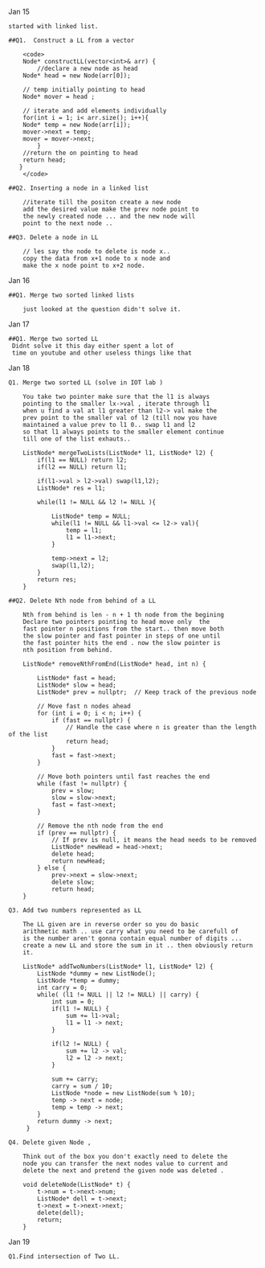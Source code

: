 Jan 15 

	started with linked list.
	
    ##Q1.  Construct a LL from a vector 
    	
    	<code>
     	Node* constructLL(vector<int>& arr) {
    	    //declare a new node as head
	    Node* head = new Node(arr[0]);
	    
	    // temp initially pointing to head
	    Node* mover = head ;
	    
	    // iterate and add elements individually 
	    for(int i = 1; i< arr.size(); i++){
		Node* temp = new Node(arr[i]);
		mover->next = temp;
		mover = mover->next;
	    	}
	    //return the on pointing to head
	    return head; 
	   }
    	</code>
	
	##Q2. Inserting a node in a linked list 
		
		//iterate till the positon create a new node 
		add the desired value make the prev node point to
		the newly created node ... and the new node will 
		point to the next node ..
		
	##Q3. Delete a node in LL
		
		// les say the node to delete is node x..
		copy the data from x+1 node to x node and 
		make the x node point to x+2 node.


		
Jan 16
	
	##Q1. Merge two sorted linked lists 
		
		just looked at the question didn't solve it.


		
Jan 17 
	
	##Q1. Merge two sorted LL
	 Didnt solve it this day either spent a lot of 
	 time on youtube and other useless things like that



Jan 18 


	Q1. Merge two sorted LL (solve in IOT lab )

		You take two pointer make sure that the l1 is always 
		pointing to the smaller lx->val , iterate through l1
		when u find a val at l1 greater than l2-> val make the
		prev point to the smaller val of l2 (till now you have 
		maintained a value prev to l1 0.. swap l1 and l2
		so that l1 always points to the smaller element continue 
		till one of the list exhauts.. 
		
		ListNode* mergeTwoLists(ListNode* l1, ListNode* l2) {
		    if(l1 == NULL) return l2;
		    if(l2 == NULL) return l1;

		    if(l1->val > l2->val) swap(l1,l2);
		    ListNode* res = l1;

		    while(l1 != NULL && l2 != NULL ){

		        ListNode* temp = NULL;
		        while(l1 != NULL && l1->val <= l2-> val){
		            temp = l1;
		            l1 = l1->next;
		        }

		        temp->next = l2;
		        swap(l1,l2);
		    }
		    return res;
    	}
    	
	##Q2. Delete Nth node from behind of a LL
	
		Nth from behind is len - n + 1 th node from the begining
		Declare two pointers pointing to head move only  the 
		fast pointer n positions from the start.. then move both 
		the slow pointer and fast pointer in steps of one until 
		the fast pointer hits the end . now the slow pointer is 
		nth position from behind.
		
		ListNode* removeNthFromEnd(ListNode* head, int n) {
			
			ListNode* fast = head;
			ListNode* slow = head;
			ListNode* prev = nullptr;  // Keep track of the previous node

			// Move fast n nodes ahead
			for (int i = 0; i < n; i++) {
				if (fast == nullptr) {
				    // Handle the case where n is greater than the length of the list
				    return head;
				}
				fast = fast->next;
			}

			// Move both pointers until fast reaches the end
			while (fast != nullptr) {
				prev = slow;
				slow = slow->next;
				fast = fast->next;
			}

			// Remove the nth node from the end
			if (prev == nullptr) {
				// If prev is null, it means the head needs to be removed
				ListNode* newHead = head->next;
				delete head;
				return newHead;
			} else {
				prev->next = slow->next;
				delete slow;
				return head;
		}
		
	Q3. Add two numbers represented as LL
	
		The LL given are in reverse order so you do basic 
		arithmetic math .. use carry what you need to be carefull of 
		is the number aren't gonna contain equal number of digits ...
		create a new LL and store the sum in it .. then obviously return
		it.
		
		ListNode* addTwoNumbers(ListNode* l1, ListNode* l2) {
		    ListNode *dummy = new ListNode(); 
		    ListNode *temp = dummy; 
		    int carry = 0;
		    while( (l1 != NULL || l2 != NULL) || carry) {
		        int sum = 0; 
		        if(l1 != NULL) {
		            sum += l1->val; 
		            l1 = l1 -> next; 
		        }
		        
		        if(l2 != NULL) {
		            sum += l2 -> val; 
		            l2 = l2 -> next; 
		        }
		        
		        sum += carry; 
		        carry = sum / 10; 
		        ListNode *node = new ListNode(sum % 10); 
		        temp -> next = node; 
		        temp = temp -> next; 
		    }
		    return dummy -> next; 
  		 }
  		 
  	Q4. Delete given Node ,
  		
  		Think out of the box you don't exactly need to delete the 
  		node you can transfer the next nodes value to current and
  		delete the next and pretend the given node was deleted .
  		
  		void deleteNode(ListNode* t) {
			t->num = t->next->num;
			ListNode* dell = t->next;
			t->next = t->next->next;
			delete(dell);
			return;
		}
		
		
		
Jan 19
	
	Q1.Find intersection of Two LL.
	
		
		
		
		
		

	
  		 
  	
		 
		
		
		
